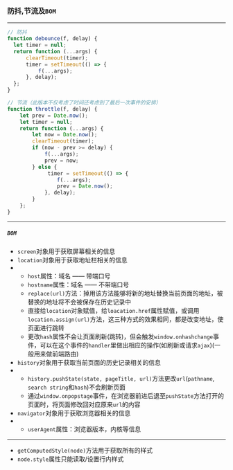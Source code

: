 ### 防抖,节流及`BOM`

---

  ```javascript
// 防抖
function debounce(f, delay) {
    let timer = null;
    return function (...args) {
        clearTimeout(timer);
        timer = setTimeout(() => {
            f(...args);
        }, delay);
    };
}
  ```

```javascript
// 节流（此版本不仅考虑了时间还考虑到了最后一次事件的安排）
function throttle(f, delay) {
    let prev = Date.now();
    let timer = null;
    return function (...args) {
        let now = Date.now();
        clearTimeout(timer);
        if (now - prev >= delay) {
            f(...args);
            prev = now;
        } else {
             timer = setTimeout(() => {
                f(...args);
                prev = Date.now();
            }, delay);
        }
    };
}
```

---

##### `BOM`

- `screen`对象用于获取屏幕相关的信息
- `location`对象用于获取地址栏相关的信息
- - `host`属性：域名 —— 带端口号
  - `hostname`属性：域名 —— 不带端口号
  - `replace(url)`方法：掉用该方法能够将新的地址替换当前页面的地址，被替换的地址将不会被保存在历史记录中
  - 直接给`location`对象赋值，给`loacation.href`属性赋值，或调用`location.assign(url)`方法，这三种方式的效果相同，都是改变地址，使页面进行跳转
  - 更改`hash`属性不会让页面刷新(跳转)，但会触发`window.onhashchange`事件，可以在这个事件的`handler`里做出相应的操作(如刷新或请求`ajax`)(一般用来做前端路由)
- `history`对象用于获取当前页面的历史记录相关的信息 
- - `history.pushState(state, pageTitle, url)`方法更改`url`(`pathname`, `search string`和`hash`)不会刷新页面
  - 通过`window.onpopstage`事件，在浏览器前进后退至`pushState`方法打开的页面时，将页面修改回对应原来`url`的内容
- `navigator`对象用于获取浏览器相关的信息
- - `userAgent`属性：浏览器版本，内核等信息

---

- `getComputedStyle(node)`方法用于获取所有的样式
- `node.style`属性只能读取/设置行内样式

